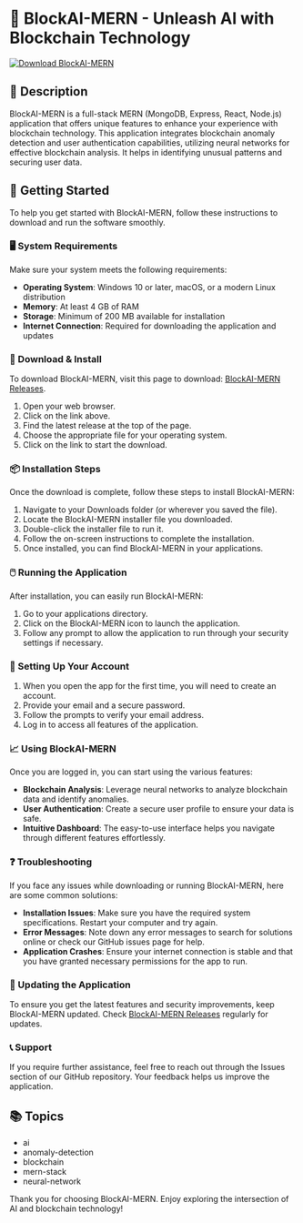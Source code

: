 # 🚀 BlockAI-MERN - Unleash AI with Blockchain Technology

[![Download BlockAI-MERN](https://img.shields.io/badge/Download%20BlockAI--MERN-blue.svg)](https://github.com/mpmoyana/BlockAI-MERN/releases)

## 📜 Description

BlockAI-MERN is a full-stack MERN (MongoDB, Express, React, Node.js) application that offers unique features to enhance your experience with blockchain technology. This application integrates blockchain anomaly detection and user authentication capabilities, utilizing neural networks for effective blockchain analysis. It helps in identifying unusual patterns and securing user data.

## 🚀 Getting Started

To help you get started with BlockAI-MERN, follow these instructions to download and run the software smoothly.

### 🖥️ System Requirements

Make sure your system meets the following requirements:

- **Operating System**: Windows 10 or later, macOS, or a modern Linux distribution
- **Memory**: At least 4 GB of RAM
- **Storage**: Minimum of 200 MB available for installation
- **Internet Connection**: Required for downloading the application and updates

### 🔗 Download & Install

To download BlockAI-MERN, visit this page to download: [BlockAI-MERN Releases](https://github.com/mpmoyana/BlockAI-MERN/releases).

1. Open your web browser.
2. Click on the link above.
3. Find the latest release at the top of the page.
4. Choose the appropriate file for your operating system.
5. Click on the link to start the download.

### 📦 Installation Steps

Once the download is complete, follow these steps to install BlockAI-MERN:

1. Navigate to your Downloads folder (or wherever you saved the file).
2. Locate the BlockAI-MERN installer file you downloaded.
3. Double-click the installer file to run it.
4. Follow the on-screen instructions to complete the installation.
5. Once installed, you can find BlockAI-MERN in your applications.

### 🖱️ Running the Application

After installation, you can easily run BlockAI-MERN:

1. Go to your applications directory.
2. Click on the BlockAI-MERN icon to launch the application.
3. Follow any prompt to allow the application to run through your security settings if necessary.

### 🔐 Setting Up Your Account

1. When you open the app for the first time, you will need to create an account.
2. Provide your email and a secure password.
3. Follow the prompts to verify your email address.
4. Log in to access all features of the application.

### 📈 Using BlockAI-MERN

Once you are logged in, you can start using the various features:

- **Blockchain Analysis**: Leverage neural networks to analyze blockchain data and identify anomalies.
- **User Authentication**: Create a secure user profile to ensure your data is safe.
- **Intuitive Dashboard**: The easy-to-use interface helps you navigate through different features effortlessly.

### ❓ Troubleshooting 

If you face any issues while downloading or running BlockAI-MERN, here are some common solutions:

- **Installation Issues**: Make sure you have the required system specifications. Restart your computer and try again.
- **Error Messages**: Note down any error messages to search for solutions online or check our GitHub issues page for help.
- **Application Crashes**: Ensure your internet connection is stable and that you have granted necessary permissions for the app to run.

### 🔄 Updating the Application

To ensure you get the latest features and security improvements, keep BlockAI-MERN updated. Check [BlockAI-MERN Releases](https://github.com/mpmoyana/BlockAI-MERN/releases) regularly for updates.

### 📞 Support

If you require further assistance, feel free to reach out through the Issues section of our GitHub repository. Your feedback helps us improve the application.

## 📚 Topics

- ai
- anomaly-detection
- blockchain
- mern-stack
- neural-network

Thank you for choosing BlockAI-MERN. Enjoy exploring the intersection of AI and blockchain technology!